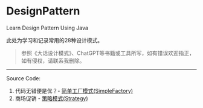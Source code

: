 # DesignPattern
Learn Design Pattern Using Java

此处为学习和记录常用的28种设计模式。
> 参照《大话设计模式》、ChatGPT等书籍或工具所写，如有错误欢迎指正，如有侵权，请联系我删除。
---
Source Code:
1) 代码无错便是优？- [简单工厂模式(SimpleFactory)](src/SimpleFactory)<br/>
2) 商场促销 - [策略模式(Strategy)](src/Strategy)<br/>